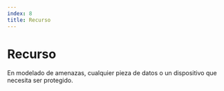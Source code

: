 ```yaml
---
index: 8
title: Recurso
---
```

# Recurso

En modelado de amenazas, cualquier pieza de datos o un dispositivo que necesita ser protegido.